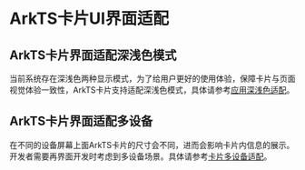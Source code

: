 # ArkTS卡片UI界面适配
<!--Kit: Form Kit-->
<!--Subsystem: Ability-->
<!--Owner: @cx983299475-->
<!--Designer: @xueyulong-->
<!--Tester: @chenmingze-->
<!--Adviser: @Brilliantry_Rui-->
## ArkTS卡片界面适配深浅色模式

当前系统存在深浅色两种显示模式，为了给用户更好的使用体验，保障卡片与页面视觉体验一致性，ArkTS卡片支持适配深浅色模式，具体请参考[应用深浅色适配](../ui/ui-dark-light-color-adaptation.md)。

## ArkTS卡片界面适配多设备

在不同的设备屏幕上面ArkTS卡片的尺寸会不同，进而会影响卡片内信息的展示。开发者需要再界面开发时考虑到多设备场景。具体请参考[卡片多设备适配](https://developer.huawei.com/consumer/cn/doc/design-guides/system-features-service-widget-0000002087671904#section473mcpsimp)。
